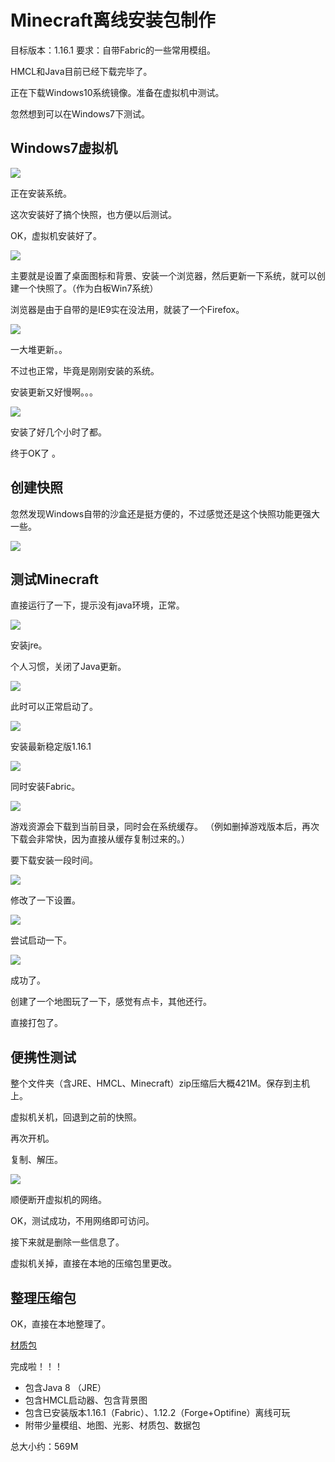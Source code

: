 # Minecraft离线安装包制作
目标版本：1.16.1
要求：自带Fabric的一些常用模组。

HMCL和Java目前已经下载完毕了。

正在下载Windows10系统镜像。准备在虚拟机中测试。

忽然想到可以在Windows7下测试。

## Windows7虚拟机
![](_v_images/20200806171424624_1120.png)

正在安装系统。

这次安装好了搞个快照，也方便以后测试。

OK，虚拟机安装好了。

![](_v_images/20200806202543152_26909.png)

主要就是设置了桌面图标和背景、安装一个浏览器，然后更新一下系统，就可以创建一个快照了。（作为白板Win7系统）

浏览器是由于自带的是IE9实在没法用，就装了一个Firefox。


![](_v_images/20200806204544973_27020.png)

一大堆更新。。

不过也正常，毕竟是刚刚安装的系统。

安装更新又好慢啊。。。

![](_v_images/20200806215038939_12157.png)

安装了好几个小时了都。

终于OK了 。

## 创建快照
忽然发现Windows自带的沙盒还是挺方便的，不过感觉还是这个快照功能更强大一些。

![](_v_images/20200807094822287_5158.png)


## 测试Minecraft

直接运行了一下，提示没有java环境，正常。

![](_v_images/20200807095015089_17916.png)

安装jre。

个人习惯，关闭了Java更新。

![](_v_images/20200807095215490_28077.png)

此时可以正常启动了。

![](_v_images/20200807095234465_2481.png)

安装最新稳定版1.16.1

![](_v_images/20200807095414077_23631.png)

同时安装Fabric。

![](_v_images/20200807095450743_4263.png)

游戏资源会下载到当前目录，同时会在系统缓存。
（例如删掉游戏版本后，再次下载会非常快，因为直接从缓存复制过来的。）


要下载安装一段时间。

![](_v_images/20200807102055277_9750.png)

修改了一下设置。

![](_v_images/20200807102157364_18153.png)

尝试启动一下。

![](_v_images/20200807102340266_7355.png)

成功了。

创建了一个地图玩了一下，感觉有点卡，其他还行。

直接打包了。

## 便携性测试
整个文件夹（含JRE、HMCL、Minecraft）zip压缩后大概421M。保存到主机上。

虚拟机关机，回退到之前的快照。

再次开机。

复制、解压。

![](_v_images/20200807103055173_9430.png)

顺便断开虚拟机的网络。

OK，测试成功，不用网络即可访问。

接下来就是删除一些信息了。

虚拟机关掉，直接在本地的压缩包里更改。

## 整理压缩包
OK，直接在本地整理了。

[材质包](https://polyflore.net/projects/depixel)


完成啦！！！

* 包含Java 8 （JRE）
* 包含HMCL启动器、包含背景图
* 包含已安装版本1.16.1（Fabric）、1.12.2（Forge+Optifine）离线可玩
* 附带少量模组、地图、光影、材质包、数据包


总大小约：569M
